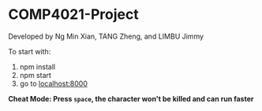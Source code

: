 # COMP4021-Project

Developed by Ng Min Xian, TANG Zheng, and LIMBU Jimmy   

To start with:
1. npm install
2. npm start
3. go to [localhost:8000](http://localhost:8000)

**Cheat Mode:
Press `space`, the character won't be killed and can run faster**
